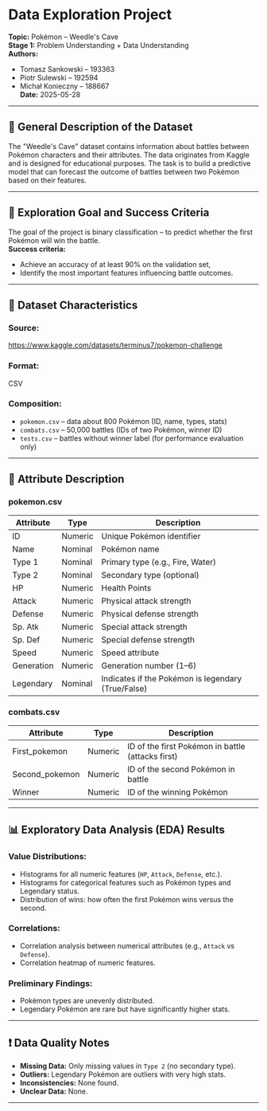 # Data Exploration Project  
**Topic:** Pokémon – Weedle's Cave  
**Stage 1:** Problem Understanding + Data Understanding  
**Authors:**  
- Tomasz Sankowski – 193363  
- Piotr Sulewski – 192594  
- Michał Konieczny – 188667  
**Date:** 2025-05-28  

---

## 📌 General Description of the Dataset

The "Weedle's Cave" dataset contains information about battles between Pokémon characters and their attributes. The data originates from Kaggle and is designed for educational purposes. The task is to build a predictive model that can forecast the outcome of battles between two Pokémon based on their features.

---

## 🎯 Exploration Goal and Success Criteria

The goal of the project is binary classification – to predict whether the first Pokémon will win the battle.  
**Success criteria:**
- Achieve an accuracy of at least 90% on the validation set,
- Identify the most important features influencing battle outcomes.

---

## 🧾 Dataset Characteristics

### Source:  
https://www.kaggle.com/datasets/terminus7/pokemon-challenge

### Format:  
CSV

### Composition:
- `pokemon.csv` – data about 800 Pokémon (ID, name, types, stats)
- `combats.csv` – 50,000 battles (IDs of two Pokémon, winner ID)
- `tests.csv` – battles without winner label (for performance evaluation only)

---

## 🔢 Attribute Description

### **pokemon.csv**

| Attribute     | Type        | Description |
|---------------|-------------|-------------|
| ID            | Numeric     | Unique Pokémon identifier |
| Name          | Nominal     | Pokémon name |
| Type 1        | Nominal     | Primary type (e.g., Fire, Water) |
| Type 2        | Nominal     | Secondary type (optional) |
| HP            | Numeric     | Health Points |
| Attack        | Numeric     | Physical attack strength |
| Defense       | Numeric     | Physical defense strength |
| Sp. Atk       | Numeric     | Special attack strength |
| Sp. Def       | Numeric     | Special defense strength |
| Speed         | Numeric     | Speed attribute |
| Generation    | Numeric     | Generation number (1–6) |
| Legendary     | Nominal     | Indicates if the Pokémon is legendary (True/False) |

### **combats.csv**

| Attribute       | Type      | Description |
|-----------------|-----------|-------------|
| First_pokemon   | Numeric   | ID of the first Pokémon in battle (attacks first) |
| Second_pokemon  | Numeric   | ID of the second Pokémon in battle |
| Winner          | Numeric   | ID of the winning Pokémon |

---

## 📊 Exploratory Data Analysis (EDA) Results

### Value Distributions:
- Histograms for all numeric features (`HP`, `Attack`, `Defense`, etc.).
- Histograms for categorical features such as Pokémon types and Legendary status.
- Distribution of wins: how often the first Pokémon wins versus the second.

### Correlations:
- Correlation analysis between numerical attributes (e.g., `Attack` vs `Defense`).
- Correlation heatmap of numeric features.

### Preliminary Findings:
- Pokémon types are unevenly distributed.
- Legendary Pokémon are rare but have significantly higher stats.

---

## ❗ Data Quality Notes

- **Missing Data:** Only missing values in `Type 2` (no secondary type).
- **Outliers:** Legendary Pokémon are outliers with very high stats.
- **Inconsistencies:** None found.
- **Unclear Data:** None.

---